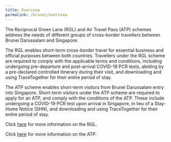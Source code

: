 ```yaml
---
title: Overview
permalink: /brunei/overview
---
```


The Reciprocal Green Lane (RGL) and Air Travel Pass (ATP) schemes address the needs of different groups of cross-border travellers between Brunei Darussalam and Singapore.

The RGL enables short-term cross-border travel for essential business and official purposes between both countries. Travellers under the RGL scheme are required to comply with the applicable terms and conditions, including undergoing pre-departure and post-arrival COVID-19 PCR tests, abiding by a pre-declared controlled itinerary during their visit, and downloading and using TraceTogether for their entire period of stay.

The ATP scheme enables short-term visitors from Brunei Darussalam entry into Singapore. Short-term visitors under the ATP scheme are required to apply for an ATP, and comply with the conditions of the ATP. These include undergoing a COVID-19 PCR test upon arrival in Singapore, in lieu of a Stay-Home Notice (SHN), and downloading and using TraceTogether for their entire period of stay.

Click [here](/brunei/rgl/requirements-and-process) for more information on the RGL.

Click [here](/brunei/atp/requirements-and-process) for more information on the ATP.

